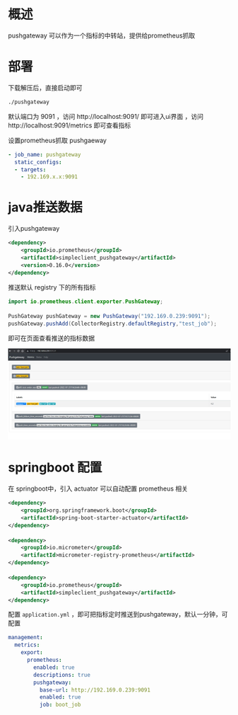 # 概述

pushgateway 可以作为一个指标的中转站，提供给prometheus抓取

# 部署

下载解压后，直接启动即可

```bash
./pushgateway
```

默认端口为 9091 ，访问 http://localhost:9091/ 即可进入ui界面 ，访问 http://localhost:9091/metrics 即可查看指标

设置prometheus抓取 pushgaeway

```yaml
- job_name: pushgateway
  static_configs:
  - targets:
    - 192.169.x.x:9091
```

# java推送数据

引入pushgateway

```xml
<dependency>
    <groupId>io.prometheus</groupId>
    <artifactId>simpleclient_pushgateway</artifactId>
    <version>0.16.0</version>
</dependency>
```

推送默认 registry 下的所有指标

```java
import io.prometheus.client.exporter.PushGateway;

PushGateway pushGateway = new PushGateway("192.169.0.239:9091");
pushGateway.pushAdd(CollectorRegistry.defaultRegistry,"test_job");
```

即可在页面查看推送的指标数据

![](img/j2.jpg)



# springboot 配置

在 springboot中，引入 actuator 可以自动配置 prometheus 相关

```xml
<dependency>
    <groupId>org.springframework.boot</groupId>
    <artifactId>spring-boot-starter-actuator</artifactId>
</dependency>

<dependency>
    <groupId>io.micrometer</groupId>
    <artifactId>micrometer-registry-prometheus</artifactId>
</dependency>

<dependency>
    <groupId>io.prometheus</groupId>
    <artifactId>simpleclient_pushgateway</artifactId>
</dependency>
```

配置 `application.yml` ，即可把指标定时推送到pushgateway，默认一分钟，可配置

```yaml
management:
  metrics:
    export:
      prometheus:
        enabled: true
        descriptions: true
        pushgateway:
          base-url: http://192.169.0.239:9091
          enabled: true
          job: boot_job
```

